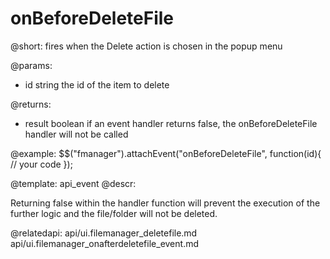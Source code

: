 onBeforeDeleteFile
=============

@short:
	fires when the Delete action is chosen in the popup menu

@params:	
  
- id		string			the id of the item to delete

@returns:
- result		boolean		if an event handler returns false, the onBeforeDeleteFile handler will not be called

   
@example:
$$("fmanager").attachEvent("onBeforeDeleteFile", function(id){
    // your code
});

@template:	api_event
@descr:

Returning false within the handler function will prevent the execution of the further logic and the file/folder will not be deleted.

@relatedapi:
api/ui.filemanager_deletefile.md
api/ui.filemanager_onafterdeletefile_event.md


